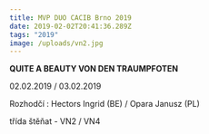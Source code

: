 ```yaml
---
title: MVP DUO CACIB Brno 2019
date: 2019-02-02T20:41:36.289Z
tags: "2019"
image: /uploads/vn2.jpg
---
```

**QUITE A BEAUTY VON DEN TRAUMPFOTEN**

02.02.2019 / 03.02.2019

Rozhodčí : Hectors Ingrid (BE) / Opara Janusz (PL)

třída štěňat - VN2 / VN4